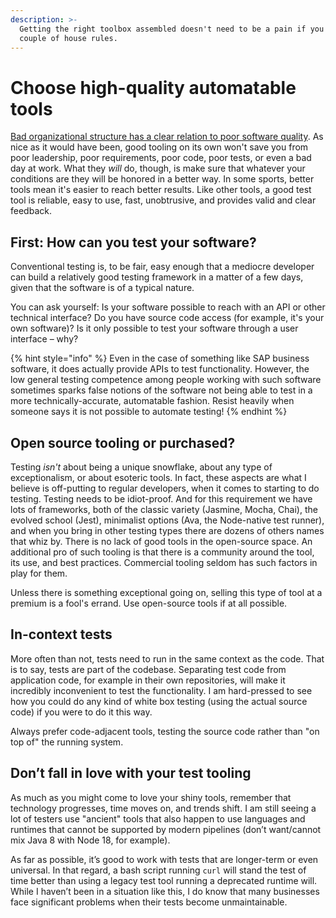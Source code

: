 ```yaml
---
description: >-
  Getting the right toolbox assembled doesn't need to be a pain if you follow a
  couple of house rules.
---
```


# Choose high-quality automatable tools

[Bad organizational structure has a clear relation to poor software quality](https://www.linkedin.com/pulse/what-causes-unreliable-software-abi-noda). As nice as it would have been, good tooling on its own won't save you from poor leadership, poor requirements, poor code, poor tests, or even a bad day at work. What they _will_ do, though, is make sure that whatever your conditions are they will be honored in a better way. In some sports, better tools mean it's easier to reach better results. Like other tools, a good test tool is reliable, easy to use, fast, unobtrusive, and provides valid and clear feedback.

## First: How can you test your software?

Conventional testing is, to be fair, easy enough that a mediocre developer can build a relatively good testing framework in a matter of a few days, given that the software is of a typical nature.

You can ask yourself: Is your software possible to reach with an API or other technical interface? Do you have source code access (for example, it's your own software)? Is it only possible to test your software through a user interface – why?

{% hint style="info" %}
Even in the case of something like SAP business software, it does actually provide APIs to test functionality. However, the low general testing competence among people working with such software sometimes sparks false notions of the software not being able to test in a more technically-accurate, automatable fashion. Resist heavily when someone says it is not possible to automate testing!
{% endhint %}

## Open source tooling or purchased?

Testing _isn't_ about being a unique snowflake, about any type of exceptionalism, or about esoteric tools. In fact, these aspects are what I believe is off-putting to regular developers, when it comes to starting to do testing. Testing needs to be idiot-proof. And for this requirement we have lots of frameworks, both of the classic variety (Jasmine, Mocha, Chai), the evolved school (Jest), minimalist options (Ava, the Node-native test runner), and when you bring in other testing types there are dozens of others names that whiz by. There is no lack of good tools in the open-source space. An additional pro of such tooling is that there is a community around the tool, its use, and best practices. Commercial tooling seldom has such factors in play for them.

Unless there is something exceptional going on, selling this type of tool at a premium is a fool's errand. Use open-source tools if at all possible.

## In-context tests

More often than not, tests need to run in the same context as the code. That is to say, tests are part of the codebase. Separating test code from application code, for example in their own repositories, will make it incredibly inconvenient to test the functionality. I am hard-pressed to see how you could do any kind of white box testing (using the actual source code) if you were to do it this way.

Always prefer code-adjacent tools, testing the source code rather than "on top of" the running system.

## **Don’t fall in love with your test tooling**

As much as you might come to love your shiny tools, remember that technology progresses, time moves on, and trends shift. I am still seeing a lot of testers use "ancient" tools that also happen to use languages and runtimes that cannot be supported by modern pipelines (don’t want/cannot mix Java 8 with Node 18, for example).

As far as possible, it’s good to work with tests that are longer-term or even universal. In that regard, a bash script running `curl` will stand the test of time better than using a legacy test tool running a deprecated runtime will. While I haven’t been in a situation like this, I do know that many businesses face significant problems when their tests become unmaintainable.
